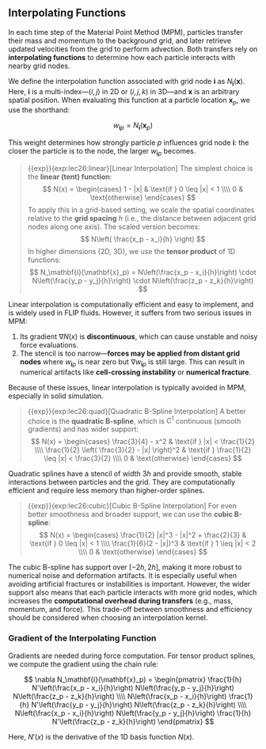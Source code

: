 ## Interpolating Functions

In each time step of the Material Point Method (MPM), particles transfer their mass and momentum to the background grid, and later retrieve updated velocities from the grid to perform advection. Both transfers rely on **interpolating functions** to determine how each particle interacts with nearby grid nodes.

We define the interpolation function associated with grid node $\mathbf{i}$ as $N_\mathbf{i}(\mathbf{x})$. Here, $\mathbf{i}$ is a multi-index—$(i, j)$ in 2D or $(i, j, k)$ in 3D—and $\mathbf{x}$ is an arbitrary spatial position. When evaluating this function at a particle location $\mathbf{x}_p$, we use the shorthand:

$$
w_{\mathbf{i}p} = N_\mathbf{i}(\mathbf{x}_p)
$$

This weight determines how strongly particle $p$ influences grid node $\mathbf{i}$: the closer the particle is to the node, the larger $w_{\mathbf{i}p}$ becomes.

> {{exp}}{exp:lec26:linear}[Linear Interpolation]
The simplest choice is the **linear (tent) function**:
$$
N(x) =
\begin{cases}
1 - |x| & \text{if } 0 \leq |x| < 1 \\\\
0 & \text{otherwise}
\end{cases}
$$
To apply this in a grid-based setting, we scale the spatial coordinates relative to the **grid spacing** $h$ (i.e., the distance between adjacent grid nodes along one axis). The scaled version becomes:
$$
N\left( \frac{x_p - x_i}{h} \right)
$$
In higher dimensions (2D, 3D), we use the **tensor product** of 1D functions:
$$
N_\mathbf{i}(\mathbf{x}_p) = N\left(\frac{x_p - x_i}{h}\right) \cdot N\left(\frac{y_p - y_j}{h}\right) \cdot N\left(\frac{z_p - z_k}{h}\right)
$$

Linear interpolation is computationally efficient and easy to implement, and is widely used in FLIP fluids. However, it suffers from two serious issues in MPM:

1. Its gradient $\nabla N(x)$ is **discontinuous**, which can cause unstable and noisy force evaluations.
2. The stencil is too narrow—**forces may be applied from distant grid nodes** where $w_{\mathbf{i}p}$ is near zero but $\nabla w_{\mathbf{i}p}$ is still large. This can result in numerical artifacts like **cell-crossing instability** or **numerical fracture**.

Because of these issues, linear interpolation is typically avoided in MPM, especially in solid simulation.

> {{exp}}{exp:lec26:quad}[Quadratic B-Spline Interpolation]
A better choice is the **quadratic B-spline**, which is $C^1$ continuous (smooth gradients) and has wider support:
$$
N(x) =
\begin{cases}
\frac{3}{4} - x^2 & \text{if } |x| < \frac{1}{2} \\\\
\frac{1}{2} \left( \frac{3}{2} - |x| \right)^2 & \text{if } \frac{1}{2} \leq |x| < \frac{3}{2} \\\\
0 & \text{otherwise}
\end{cases}
$$

Quadratic splines have a stencil of width $3h$ and provide smooth, stable interactions between particles and the grid. They are computationally efficient and require less memory than higher-order splines.

> {{exp}}{exp:lec26:cubic}[Cubic B-Spline Interpolation]
For even better smoothness and broader support, we can use the **cubic B-spline**:
$$
N(x) =
\begin{cases}
\frac{1}{2} |x|^3 - |x|^2 + \frac{2}{3} & \text{if } 0 \leq |x| < 1 \\\\
\frac{1}{6}(2 - |x|)^3 & \text{if } 1 \leq |x| < 2 \\\\
0 & \text{otherwise}
\end{cases}
$$

The cubic B-spline has support over $[-2h, 2h]$, making it more robust to numerical noise and deformation artifacts. It is especially useful when avoiding artificial fractures or instabilities is important. However, the wider support also means that each particle interacts with more grid nodes, which increases the **computational overhead during transfers** (e.g., mass, momentum, and force). This trade-off between smoothness and efficiency should be considered when choosing an interpolation kernel.

### Gradient of the Interpolating Function

Gradients are needed during force computation. For tensor product splines, we compute the gradient using the chain rule:

$$
\nabla N_\mathbf{i}(\mathbf{x}_p) =
\begin{pmatrix}
\frac{1}{h} N'\left(\frac{x_p - x_i}{h}\right) N\left(\frac{y_p - y_j}{h}\right) N\left(\frac{z_p - z_k}{h}\right) \\\\
N\left(\frac{x_p - x_i}{h}\right) \frac{1}{h} N'\left(\frac{y_p - y_j}{h}\right) N\left(\frac{z_p - z_k}{h}\right) \\\\
N\left(\frac{x_p - x_i}{h}\right) N\left(\frac{y_p - y_j}{h}\right) \frac{1}{h} N'\left(\frac{z_p - z_k}{h}\right)
\end{pmatrix}
$$

Here, $N'(x)$ is the derivative of the 1D basis function $N(x)$.